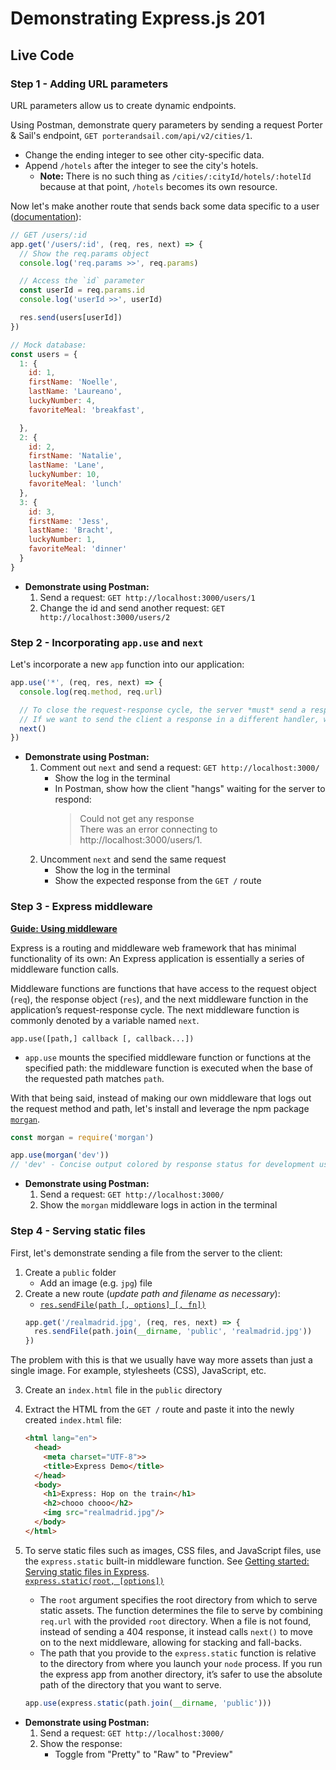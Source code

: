 # Demonstrating Express.js 201

## **Live Code**

### **Step 1** - Adding URL parameters

URL parameters allow us to create dynamic endpoints.

Using Postman, demonstrate query parameters by sending a request Porter & Sail's endpoint, `GET porterandsail.com/api/v2/cities/1`.
  - Change the ending integer to see other city-specific data.
  - Append `/hotels` after the integer to see the city's hotels.
    - **Note:** There is no such thing as `/cities/:cityId/hotels/:hotelId` because at that point, `/hotels` becomes its own resource.

Now let's make another route that sends back some data specific to a user ([documentation](https://expressjs.com/en/4x/api.html#req.params)):
```js
// GET /users/:id
app.get('/users/:id', (req, res, next) => {
  // Show the req.params object
  console.log('req.params >>', req.params)

  // Access the `id` parameter
  const userId = req.params.id
  console.log('userId >>', userId)

  res.send(users[userId])
})

// Mock database:
const users = {
  1: {
    id: 1,
    firstName: 'Noelle',
    lastName: 'Laureano',
    luckyNumber: 4,
    favoriteMeal: 'breakfast',

  },
  2: {
    id: 2,
    firstName: 'Natalie',
    lastName: 'Lane',
    luckyNumber: 10,
    favoriteMeal: 'lunch'
  },
  3: {
    id: 3,
    firstName: 'Jess',
    lastName: 'Bracht',
    luckyNumber: 1,
    favoriteMeal: 'dinner'
  }
}
```

- **Demonstrate using Postman:**
  1. Send a request: `GET http://localhost:3000/users/1`
  2. Change the id and send another request: `GET http://localhost:3000/users/2`

### **Step 2** - Incorporating `app.use` and `next`

Let's incorporate a new `app` function into our application:
```js
app.use('*', (req, res, next) => {
  console.log(req.method, req.url)

  // To close the request-response cycle, the server *must* send a response else the client just hangs waiting for one until it errors out
  // If we want to send the client a response in a different handler, we invoke `next`, our third parameter so that the request can flow through to the next middleware function
  next()
})
```
- **Demonstrate using Postman:**
  1. Comment out `next` and send a request: `GET http://localhost:3000/`
      - Show the log in the terminal
      - In Postman, show how the client "hangs" waiting for the server to respond:
          > Could not get any response\
          > There was an error connecting to http://localhost:3000/users/1.
  2. Uncomment `next` and send the same request
      - Show the log in the terminal
      - Show the expected response from the `GET /` route

### **Step 3** - Express middleware

**[Guide: Using middleware](http://expressjs.com/en/guide/using-middleware.html)**

Express is a routing and middleware web framework that has minimal functionality of its own: An Express application is essentially a series of middleware function calls.

Middleware functions are functions that have access to the request object (`req`), the response object (`res`), and the next middleware function in the application’s request-response cycle. The next middleware function is commonly denoted by a variable named `next`.

`app.use([path,] callback [, callback...])`
- `app.use` mounts the specified middleware function or functions at the specified path: the middleware function is executed when the base of the requested path matches `path`.

With that being said, instead of making our own middleware that logs out the request method and path, let's install and leverage the npm package [`morgan`](https://www.npmjs.com/package/morgan).
```js
const morgan = require('morgan')

app.use(morgan('dev'))
// 'dev' - Concise output colored by response status for development use. The :status token will be colored green for success codes, red for server error codes, yellow for client error codes, cyan for redirection codes, and uncolored for information codes.
```
- **Demonstrate using Postman:**
  1. Send a request: `GET http://localhost:3000/`
  2. Show the `morgan` middleware logs in action in the terminal

### **Step 4** - Serving static files

First, let's demonstrate sending a file from the server to the client:
1. Create a `public` folder
    - Add an image (e.g. `jpg`) file
2. Create a new route (_update path and filename as necessary_):
    - [`res.sendFile(path [, options] [, fn])`](https://expressjs.com/en/4x/api.html#res.sendFile)
    ```js
    app.get('/realmadrid.jpg', (req, res, next) => {
      res.sendFile(path.join(__dirname, 'public', 'realmadrid.jpg'))
    })
    ```

The problem with this is that we usually have way more assets than just a single image. For example, stylesheets (CSS), JavaScript, etc.

3. Create an `index.html` file in the `public` directory
4. Extract the HTML from the `GET /` route and paste it into the newly created `index.html` file:

    ```html
    <html lang="en">
      <head>
        <meta charset="UTF-8">>
        <title>Express Demo</title>
      </head>
      <body>
        <h1>Express: Hop on the train</h1>
        <h2>chooo chooo</h2>
        <img src="realmadrid.jpg"/>
      </body>
    </html>
    ```

  5. To serve static files such as images, CSS files, and JavaScript files, use the `express.static` built-in middleware function. See [Getting started: Serving static files in Express](https://expressjs.com/en/starter/static-files.html).\
  [`express.static(root, [options])`](https://expressjs.com/en/4x/api.html#express.static)
      - The `root` argument specifies the root directory from which to serve static assets. The function determines the file to serve by combining `req.url` with the provided `root` directory. When a file is not found, instead of sending a 404 response, it instead calls `next()` to move on to the next middleware, allowing for stacking and fall-backs.
      - The path that you provide to the `express.static` function is relative to the directory from where you launch your `node` process. If you run the express app from another directory, it’s safer to use the absolute path of the directory that you want to serve.

      ```js
      app.use(express.static(path.join(__dirname, 'public')))
      ```

- **Demonstrate using Postman:**
  1. Send a request: `GET http://localhost:3000/`
  2. Show the response:
      - Toggle from "Pretty" to "Raw" to "Preview"
